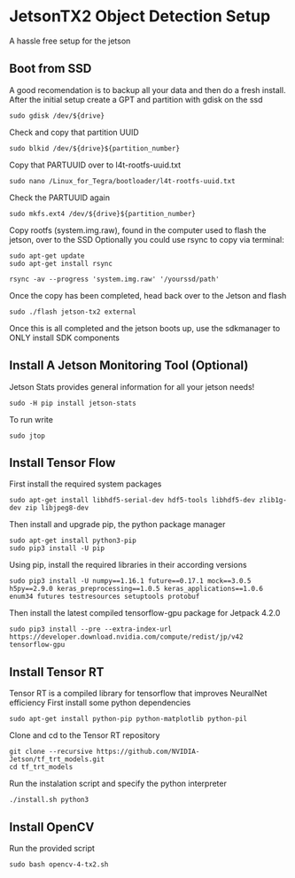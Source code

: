 # JetsonTX2 Object Detection Setup
A hassle free setup for the jetson

## Boot from SSD
A good recomendation is to backup all your data and then do a fresh install.
After the initial setup create a GPT and partition with gdisk on the ssd
```
sudo gdisk /dev/${drive}
```
Check and copy that partition UUID
```
sudo blkid /dev/${drive}${partition_number}
```
Copy that PARTUUID over to l4t-rootfs-uuid.txt
```
sudo nano /Linux_for_Tegra/bootloader/l4t-rootfs-uuid.txt
```
Check the PARTUUID again
```
sudo mkfs.ext4 /dev/${drive}${partition_number}
```
Copy rootfs (system.img.raw), found in the computer used to flash the jetson, over to the SSD
Optionally you could use rsync to copy via terminal:
```
sudo apt-get update
sudo apt-get install rsync

rsync -av --progress 'system.img.raw' '/yourssd/path'
```
Once the copy has been completed, head back over to the Jetson and flash
```
sudo ./flash jetson-tx2 external
```
Once this is all completed and the jetson boots up, use the sdkmanager to ONLY install SDK components

## Install A Jetson Monitoring Tool (Optional)
Jetson Stats provides general information for all your jetson needs!
```
sudo -H pip install jetson-stats
```
To run write
```
sudo jtop
```

## Install Tensor Flow
First install the required system packages
```
sudo apt-get install libhdf5-serial-dev hdf5-tools libhdf5-dev zlib1g-dev zip libjpeg8-dev
```
Then install and upgrade pip, the python package manager
```
sudo apt-get install python3-pip
sudo pip3 install -U pip
```
Using pip, install the required libraries in their according versions
```
sudo pip3 install -U numpy==1.16.1 future==0.17.1 mock==3.0.5 h5py==2.9.0 keras_preprocessing==1.0.5 keras_applications==1.0.6 enum34 futures testresources setuptools protobuf
```
Then install the latest compiled tensorflow-gpu package for Jetpack 4.2.0
```
sudo pip3 install --pre --extra-index-url https://developer.download.nvidia.com/compute/redist/jp/v42 tensorflow-gpu
```

## Install Tensor RT
Tensor RT is a compiled library for tensorflow that improves NeuralNet efficiency
First install some python dependencies
```
sudo apt-get install python-pip python-matplotlib python-pil
```
Clone and cd to the Tensor RT repository
```
git clone --recursive https://github.com/NVIDIA-Jetson/tf_trt_models.git
cd tf_trt_models
```
Run the instalation script and specify the python interpreter
```
./install.sh python3
```

## Install OpenCV
Run the provided script
```
sudo bash opencv-4-tx2.sh
```
